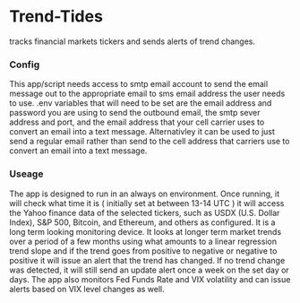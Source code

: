 # Trend-Tides
tracks financial markets tickers and sends alerts of trend changes.

### Config
This app/script needs access to smtp email account to send the email message out to the appropriate email to sms email address the user needs to use.
.env variables that will need to be set are the email address and password you are using to send the outbound email, the smtp sever address and port, and the email address that your cell carrier uses to convert an email into a text message. Alternativley it can be used to just send a regular email rather than send to the cell address that carriers use to
convert an email into a text message.

### Useage
The app is designed to run in an always on environment. Once running, it will check what time it is ( initially set at between 13-14 UTC ) it will access the Yahoo finance data of the selected tickers, such as USDX (U.S. Dollar Index), S&P 500, Bitcoin, and Ethereum, and others as configured. It is a long term looking monitoring device. 
It looks at longer term market trends over a period of a few months using what amounts to a linear regression trend slope and if the trend goes from positive to negative or negative to positive it will issue an alert that the trend has changed. If no trend change was detected, it will still send an update alert once a week on the set day
or days. The app also monitors Fed Funds Rate and VIX volatility and can issue alerts based on VIX level changes as well.

